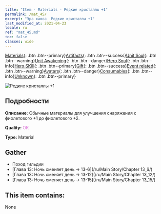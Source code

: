 ```yaml
---
title: "Item - Materials - Редкие кристаллы +1"
permalink: /mat_45/
excerpt: "Эра хаоса  Редкие кристаллы +1"
last_modified_at: 2021-04-23
locale: ru
ref: "mat_45.md"
toc: false
classes: wide
---
```

 [Materials](/ItemsRU/){: .btn .btn--primary}[Artifacts](/ItemsRU/Artifacts/){: .btn .btn--success}[Unit Soul](/ItemsRU/UnitSoul/){: .btn .btn--warning}[Unit Awakening](/ItemsRU/UnitAwakening/){: .btn .btn--danger}[Hero Soul](/ItemsRU/HeroSoul/){: .btn .btn--info}[Hero SKill](/ItemsRU/HeroSkill/){: .btn .btn--primary}[Gift](/ItemsRU/Gift/){: .btn .btn--success}[Event related](/ItemsRU/Events/){: .btn .btn--warning}[Avatars](/ItemsRU/Avatars/){: .btn .btn--danger}[Consumables](/ItemsRU/Consumables/){: .btn .btn--info}[Unknown](/ItemsRU/Unknown/){: .btn .btn--primary}

 ![Редкие кристаллы +1](/images/t/i_cailiao_shuijing2.png)

## Подробности
 **Описание:** Обычные материалы для улучшения снаряжения c фиолетового +1 до фиолетового +2.

 **Quality:** <span style="color: #DA70D6">OK</span>

 **Type:** Material

## Gather

*    Поход гильдии 
*    [Глава 13: Ночь сменяет день -> 13-6](/ru/Main Story/Chapter 13_6/) 
*    [Глава 13: Ночь сменяет день -> 13-12](/ru/Main Story/Chapter 13_12/) 
*    [Глава 13: Ночь сменяет день -> 13-15](/ru/Main Story/Chapter 13_15/) 

## This item contains:

  None

